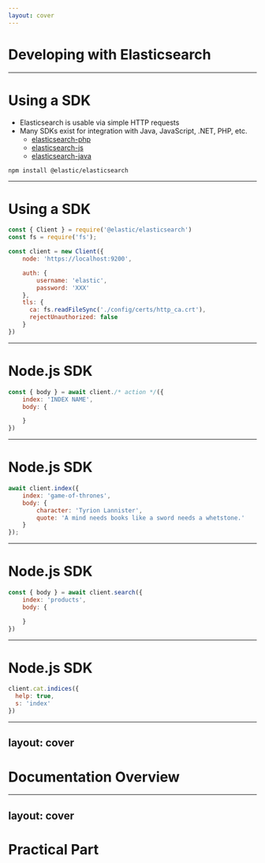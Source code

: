 ```yaml
---
layout: cover
---
```


# Developing with Elasticsearch

---

# Using a SDK

* Elasticsearch is usable via simple HTTP requests
* Many SDKs exist for integration with Java, JavaScript, .NET, PHP, etc.
    * [elasticsearch-php](https://github.com/elastic/elasticsearch-php)
    * [elasticsearch-js](https://github.com/elastic/elasticsearch-js)
    * [elasticsearch-java](https://github.com/elastic/elasticsearch-java)

```
npm install @elastic/elasticsearch
```

---

# Using a SDK


```javascript
const { Client } = require('@elastic/elasticsearch')
const fs = require('fs');

const client = new Client({
    node: 'https://localhost:9200',

    auth: {
        username: 'elastic',
        password: 'XXX'
    },
    tls: {
      ca: fs.readFileSync('./config/certs/http_ca.crt'),
      rejectUnauthorized: false
    }
})
```

---

# Node.js SDK

```javascript
const { body } = await client./* action */({
    index: 'INDEX NAME',
    body: {

    }
})
```

---

# Node.js SDK

```javascript
await client.index({
    index: 'game-of-thrones',
    body: {
        character: 'Tyrion Lannister',
        quote: 'A mind needs books like a sword needs a whetstone.'
    }
});
```

---

# Node.js SDK

```javascript
const { body } = await client.search({
    index: 'products',
    body: {

    }
})
```

---

# Node.js SDK

```javascript
client.cat.indices({
  help: true,
  s: 'index'
})
```

---
layout: cover
---

# Documentation Overview

---
layout: cover
---

# Practical Part